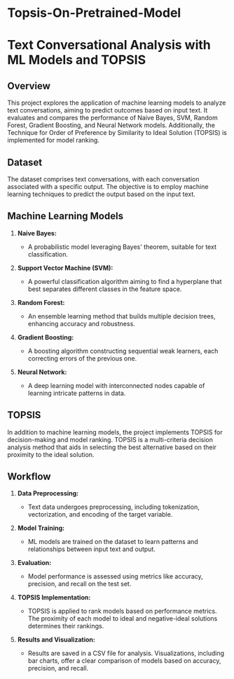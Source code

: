# Topsis-On-Pretrained-Model
# Text Conversational Analysis with ML Models and TOPSIS

## Overview

This project explores the application of machine learning models to analyze text conversations, aiming to predict outcomes based on input text. It evaluates and compares the performance of Naive Bayes, SVM, Random Forest, Gradient Boosting, and Neural Network models. Additionally, the Technique for Order of Preference by Similarity to Ideal Solution (TOPSIS) is implemented for model ranking.

## Dataset

The dataset comprises text conversations, with each conversation associated with a specific output. The objective is to employ machine learning techniques to predict the output based on the input text.

## Machine Learning Models

1. **Naive Bayes:**
   - A probabilistic model leveraging Bayes' theorem, suitable for text classification.

2. **Support Vector Machine (SVM):**
   - A powerful classification algorithm aiming to find a hyperplane that best separates different classes in the feature space.

3. **Random Forest:**
   - An ensemble learning method that builds multiple decision trees, enhancing accuracy and robustness.

4. **Gradient Boosting:**
   - A boosting algorithm constructing sequential weak learners, each correcting errors of the previous one.

5. **Neural Network:**
   - A deep learning model with interconnected nodes capable of learning intricate patterns in data.

## TOPSIS

In addition to machine learning models, the project implements TOPSIS for decision-making and model ranking. TOPSIS is a multi-criteria decision analysis method that aids in selecting the best alternative based on their proximity to the ideal solution.

## Workflow

1. **Data Preprocessing:**
   - Text data undergoes preprocessing, including tokenization, vectorization, and encoding of the target variable.

2. **Model Training:**
   - ML models are trained on the dataset to learn patterns and relationships between input text and output.

3. **Evaluation:**
   - Model performance is assessed using metrics like accuracy, precision, and recall on the test set.

4. **TOPSIS Implementation:**
   - TOPSIS is applied to rank models based on performance metrics. The proximity of each model to ideal and negative-ideal solutions determines their rankings.

5. **Results and Visualization:**
   - Results are saved in a CSV file for analysis. Visualizations, including bar charts, offer a clear comparison of models based on accuracy, precision, and recall.
